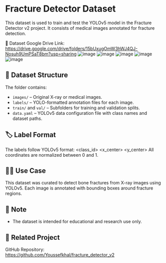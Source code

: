 # Fracture Detector Dataset

This dataset is used to train and test the YOLOv5 model in the Fracture Detector v2 project.
It consists of medical images annotated for fracture detection.

🔗 Dataset Google Drive Link:
https://drive.google.com/drive/folders/15bUxugOmW3hWJ4QJ-Nosuh9UmPSaT8bm?usp=sharing
![image](https://github.com/user-attachments/assets/92869140-4ba9-4339-83ce-d8876cf74be0)
![image](https://github.com/user-attachments/assets/8ff0cbc0-f762-4582-a2b4-e0b30c0f65c7)
![image](https://github.com/user-attachments/assets/f43808c6-73ef-4238-840d-df6c5de15716)
![image](https://github.com/user-attachments/assets/0db774ba-b02c-4dbc-8a6a-72d636be5552)
![image](https://github.com/user-attachments/assets/830e66c3-4def-48fe-9d07-e979a8f0e140)


## 📁 Dataset Structure

The folder contains:

- `images/` – Original X-ray or medical images.
- `labels/` – YOLO-formatted annotation files for each image.
- `train/` and `val/` – Subfolders for training and validation splits.
- `data.yaml` – YOLOv5 data configuration file with class names and dataset paths.

## 🏷️ Label Format

The labels follow YOLOv5 format:
<class_id> <x_center> <y_center> <width> <height>
All coordinates are normalized between 0 and 1.

## 👨‍⚕️ Use Case

This dataset was curated to detect bone fractures from X-ray images using YOLOv5. Each image is annotated with bounding boxes around fracture regions.

## 📌 Note

- The dataset is intended for educational and research use only.

## 🧠 Related Project

GitHub Repository:  
https://github.com/Youssefkhal/fracture_detector_v2
